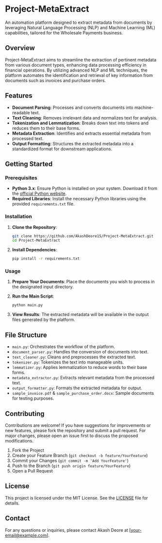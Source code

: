 # Project-MetaExtract

An automation platform designed to extract metadata from documents by leveraging Natural Language Processing (NLP) and Machine Learning (ML) capabilities, tailored for the Wholesale Payments business.

## Overview

Project-MetaExtract aims to streamline the extraction of pertinent metadata from various document types, enhancing data processing efficiency in financial operations. By utilizing advanced NLP and ML techniques, the platform automates the identification and retrieval of key information from documents such as invoices and purchase orders.

## Features

- **Document Parsing**: Processes and converts documents into machine-readable text.
- **Text Cleaning**: Removes irrelevant data and normalizes text for analysis.
- **Tokenization and Lemmatization**: Breaks down text into tokens and reduces them to their base forms.
- **Metadata Extraction**: Identifies and extracts essential metadata from processed text.
- **Output Formatting**: Structures the extracted metadata into a standardized format for downstream applications.

## Getting Started

### Prerequisites

- **Python 3.x**: Ensure Python is installed on your system. Download it from the [official Python website](https://www.python.org/downloads/).
- **Required Libraries**: Install the necessary Python libraries using the provided `requirements.txt` file.

### Installation

1. **Clone the Repository**:
   ```bash
   git clone https://github.com/AkashDeore15/Project-MetaExtract.git
   cd Project-MetaExtract
   ```

2. **Install Dependencies**:
   ```bash
   pip install -r requirements.txt
   ```

### Usage

1. **Prepare Your Documents**: Place the documents you wish to process in the designated input directory.

2. **Run the Main Script**:
   ```bash
   python main.py
   ```

3. **View Results**: The extracted metadata will be available in the output files generated by the platform.

## File Structure

- `main.py`: Orchestrates the workflow of the platform.
- `document_parser.py`: Handles the conversion of documents into text.
- `text_cleaner.py`: Cleans and preprocesses the extracted text.
- `tokenizer.py`: Tokenizes the text into manageable units.
- `lemmatizer.py`: Applies lemmatization to reduce words to their base forms.
- `metadata_extractor.py`: Extracts relevant metadata from the processed text.
- `output_formatter.py`: Formats the extracted metadata for output.
- `sample_invoice.pdf` & `sample_purchase_order.docx`: Sample documents for testing purposes.

## Contributing

Contributions are welcome! If you have suggestions for improvements or new features, please fork the repository and submit a pull request. For major changes, please open an issue first to discuss the proposed modifications.

1. Fork the Project
2. Create your Feature Branch (`git checkout -b feature/YourFeature`)
3. Commit your Changes (`git commit -m 'Add YourFeature'`)
4. Push to the Branch (`git push origin feature/YourFeature`)
5. Open a Pull Request

## License

This project is licensed under the MIT License. See the [LICENSE](LICENSE) file for details.

## Contact

For any questions or inquiries, please contact Akash Deore at [your-email@example.com].
